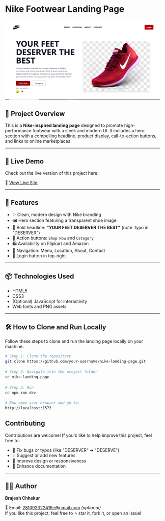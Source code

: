 # Nike Footwear Landing Page

![Cover](src/assets/CoverPage.png)

## 📝 Project Overview

This is a **Nike-inspired landing page** designed to promote high-performance footwear with a sleek and modern UI. It includes a hero section with a compelling headline, product display, call-to-action buttons, and links to online marketplaces.

---

## 🚀 Live Demo

Check out the live version of this project here:

🔗 [View Live Site](https://cover-page.onrender.com/)

---

## 🚀 Features

- ✨ Clean, modern design with Nike branding
- 🖼️ Hero section featuring a transparent shoe image
- 📢 Bold headline: **"YOUR FEET DESERVER THE BEST"** (note: typo in "DESERVER")
- 🛒 Action buttons: `Shop Now` and `Category`
- 🛍️ Availability on Flipkart and Amazon
- 🔗 Navigation: Menu, Location, About, Contact
- 🔐 Login button in top-right

---

## 📦 Technologies Used

- HTML5
- CSS3
- (Optional) JavaScript for interactivity
- Web fonts and PNG assets

---

## 🛠️ How to Clone and Run Locally

Follow these steps to clone and run the landing page locally on your machine:

```bash
# Step 1: Clone the repository
git clone https://github.com/your-username/nike-landing-page.git

# Step 2: Navigate into the project folder
cd nike-landing-page

# Step 3: Run
cd npm run dev

# Now open your browser and go to:
http://localhost:1573

```

## Contributing

Contributions are welcome! If you'd like to help improve this project, feel free to:

- 🔧 Fix bugs or typos (like "DESERVER" ➜ "DESERVE")
- 💡 Suggest or add new features
- 🧪 Improve design or responsiveness
- 📝 Enhance documentation

---

## 👨‍💻 Author

**Brajesh Chhekur**

📧 Email: 281092322419e@gmail.com _(optional)_  
If you like this project, feel free to ⭐ star it, fork it, or open an issue!
